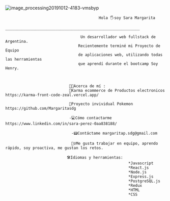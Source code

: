 ![image_processing20191012-4183-vmsbyp](https://user-images.githubusercontent.com/109221595/234367843-9843207a-9580-44da-910f-3d0e1399b475.gif)                      
                                     
                                     
                                             Hola 🖐soy Sara Margarita
                               ___________________________________________________________
                                        
                                     Un desarrollador web fullstack de Argentina.
                                    Recientemente terminé mi Proyecto de Equipo 
                                    de aplicaciones web, utilizando todas las herramientas 
                                    que aprendí durante el bootcamp Soy Henry.
                                       
                                       
                                       
                                👩‍💻Acerca de mí :
                                🚀Karma ecommerce de Productos electronicos https://karma-front-code-zeal.vercel.app/
                                
                                🚀Proyecto invividual Pokemon https://github.com/Margaritasdg 
                                
                                -💻Cómo contactarme https://www.linkedin.com/in/sara-perez-0aa838188/
                                 
                                 -📟Contáctame margaritap.sdg@gmail.com
                                 
                                 🙋‍♀️Me gusta trabajar en equipo, aprendo rápido, soy proactiva, me gustan los retos.
                                 
                               🛠Idiomas y herramientas:
                                                          *Javascript
                                                          *React.js
                                                          *Node.js
                                                          *Express.js
                                                          *PostgreSQL.js
                                                          *Redux
                                                          *HTML
                                                          *CSS
                                 

    
    
    
    
    
    
    
    
    
    
    
    
    
    
    
    
    

